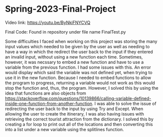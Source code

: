 # Spring-2023-Final-Project

Video link: https://youtu.be/ByNkiFNYCVQ

Final Code: Found in repository under file name FinalTest.py


Some difficulties I faced when working on this project was storing the many input values which needed to be given by the user as well as needing to have a way in which the redirect the user back to the input if they entered an invalid input, without using a new function each time. Sometimes, however, it was necssary to embed a new function and have to use a variable from the previous function. I had some issues with this. An error would display which said the variable was not defined yet, when trying to use it in the new function. Because I needed to embed functions to allow the program to progress, returning a variable would not work as this would stop the function and, thus, the program. However, I solved this by using the idea that functions are also objects from https://stackoverflow.com/questions/10139866/calling-variable-defined-inside-one-function-from-another-function. I was able to solve the issue of redirecting the user back to the input by using Try and Except. When allowing the user to create the itinerary, I was also having issues with retrieving the correct tourist attraction from the dictionary. I solved this by creating a for loop to print out all of the locations and then converting this into a list under a new variable using the splitlines function.
